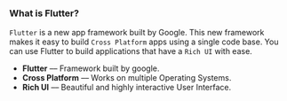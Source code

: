### What is Flutter?
`Flutter` is a new app framework built by Google. This new framework makes it easy to build `Cross Platform` apps using a single code base. You can use Flutter to build applications that have a `Rich UI` with ease.

- **Flutter** –– Framework built by google.
- **Cross Platform** –– Works on multiple Operating Systems.
- **Rich UI** –– Beautiful and highly interactive User Interface.